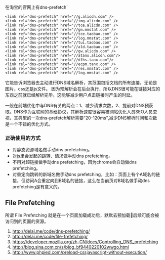 在淘宝的官网上有dns-prefetch`
```
<link rel="dns-prefetch" href="//g.alicdn.com" />
<link rel="dns-prefetch" href="//img.alicdn.com" />
<link rel="dns-prefetch" href="//tce.alicdn.com" />
<link rel="dns-prefetch" href="//gm.mmstat.com" />
<link ref="dns-prefetch" href="//tce.taobao.com" />
<link rel="dns-prefetch" href="//log.mmstat.com" />
<link rel="dns-prefetch" href="//tui.taobao.com" />
<link rel="dns-prefetch" href="//ald.taobao.com" />
<link rel="dns-prefetch" href="//gw.alicdn.com" />
<link rel="dns-prefetch" href="//atanx.alicdn.com"/>
<link rel="dns-prefetch" href="//dfhs.tanx.com"/>
<link rel="dns-prefetch" href="//ecpm.tanx.com" />
<link rel="dns-prefetch" href="//res.mmstat.com" />
<link rel="dns-prefetch" href="//log.mmstat.com" />
```

它能告诉浏览器去主动进行DNS域名解析，其范围包括文档的所有连接，无论是图片，css还是js文件。
因为预解析会在后台执行，所以DNS很可能在链接对应的东西之前就已经解析完毕。这能够减少用户点击链接时产生的时延。

一般在前端优化中与DNS有关的两点：1、减少请求次数，2、提前对DNS预获取。DNS作为互联网的基础协议，其解析速度很容易被网站优化人员SEO人员忽视，其典型的一次dns-prefetch解析需要“20-120ms",减少DNS解析时间和次数是一个不错的优化方式。

### 正确使用的方式
- 对静态资源域名做手动dns prefetching。 
- 对js里会发起的跳转、请求做手动dns prefetching。 
- 不用对超链接做手动dns prefetching，因为chrome会自动做dns prefetching。
- 对重定向跳转的新域名做手动dns prefetching，比如：页面上有个A域名的链接，但访问A会重定向到B域名的链接，这么在当前页对B域名做手动dns prefetching是有意义的。

## File Prefetching
所谓 File Prefetching 就是在一个页面加载成功后，默默去预加载后续可能会被访问到的页面的资源。 

1. http://delai.me/code/dns-prefetching/
2. http://delai.me/code/file-frefetching/
3. https://developer.mozilla.org/zh-CN/docs/Controlling_DNS_prefetching
4. http://blog.sina.com.cn/s/blog_bf9440220102wwgo.html
5. http://www.phpied.com/preload-cssjavascript-without-execution/